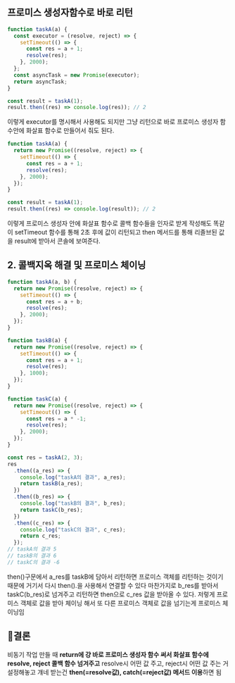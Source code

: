 ## 프로미스 생성자함수로 바로 리턴

```js
function taskA(a) {
  const executor = (resolve, reject) => {
    setTimeout(() => {
      const res = a + 1;
      resolve(res);
    }, 2000);
  };
  const asyncTask = new Promise(executor);
  return asyncTask;
}

const result = taskA(1);
result.then((res) => console.log(res)); // 2
```

이렇게 executor를 명시해서 사용해도 되지만 그냥 리턴으로 바로 프로미스 생성자 함수안에 화살표 함수로 만들어서 줘도 된다.

```js
function taskA(a) {
  return new Promise((resolve, reject) => {
    setTimeout(() => {
      const res = a + 1;
      resolve(res);
    }, 2000);
  });
}

const result = taskA(1);
result.then((res) => console.log(result)); // 2
```

이렇게 프로미스 생성자 안에 화살표 함수로 콜백 함수들을 인자로 받게 작성해도 똑같이 setTimeout 함수를 통해 2초 후에 값이 리턴되고 then 메서드를 통해 리졸브된 값을 result에 받아서 콘솔에 보여준다.

## 2. 콜백지옥 해결 및 프로미스 체이닝

```js
function taskA(a, b) {
  return new Promise((resolve, reject) => {
    setTimeout(() => {
      const res = a + b;
      resolve(res);
    }, 2000);
  });
}

function taskB(a) {
  return new Promise((resolve, reject) => {
    setTimeout(() => {
      const res = a + 1;
      resolve(res);
    }, 1000);
  });
}

function taskC(a) {
  return new Promise((resolve, reject) => {
    setTimeout(() => {
      const res = a * -1;
      resolve(res);
    }, 2000);
  });
}

const res = taskA(2, 3);
res
  .then((a_res) => {
    console.log("taskA의 결과", a_res);
    return taskB(a_res);
  })
  .then((b_res) => {
    console.log("taskB의 결과", b_res);
    return taskC(b_res);
  })
  .then((c_res) => {
    console.log("taskC의 결과", c_res);
    return c_res;
  });
// taskA의 결과 5
// taskB의 결과 6
// taskC의 결과 -6
```

then()구문에서 a_res를 taskB에 담아서 리턴하면 프로미스 객체를 리턴하는 것이기 때문에 거기서 다시 then().을 사용해서 연결할 수 있다
마찬가지로 b_res를 받아서 taskC(b_res)로 넘겨주고 리턴하면 then으로 c_res 값을 받아올 수 있다. 저렇게 프로미스 객체로 값을 받아 체이닝 해서 또 다른 프로미스 객체로 값을 넘기는게 프로미스 체이닝임

## 📌결론

비동기 작업 만들 때 **return에 걍 바로 프로미스 생성자 함수 써서 화살표 함수에 resolve, reject 콜백 함수 넘겨주고**
resolve시 어떤 값 주고, reject시 어떤 값 주는 거 설정해놓고 걔네 받는건 **then(=resolve값), catch(=reject값) 메서드 이용**하면 됨
